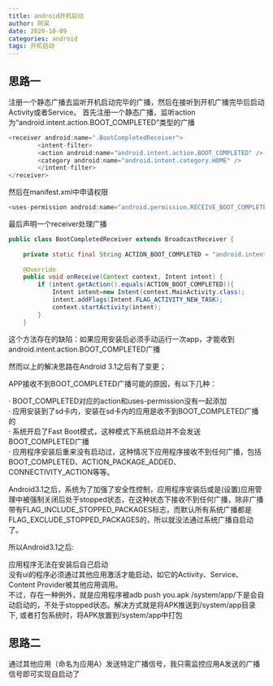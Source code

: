 ```yaml
---
title: android开机启动
author: 阿呆
date: 2020-10-09
categories: android
tags: 开机启动
---
```


## 思路一

注册一个静态广播去监听开机启动完毕的广播，然后在接听到开机广播完毕后启动Activity或者Service。
首先注册一个静态广播，监听action为“android.intent.action.BOOT_COMPLETED”类型的广播
```java
<receiver android:name=".BootCompletedReceiver">
        <intent-filter>
        <action android:name="android.intent.action.BOOT_COMPLETED" />
        <category android:name="android.intent.category.HOME" />
        </intent-filter>
</receiver>
```
然后在manifest.xml中申请权限
```java
<uses-permission android:name="android.permission.RECEIVE_BOOT_COMPLETED"/>
```
最后声明一个receiver处理广播
```java
public class BootCompletedReceiver extends BroadcastReceiver {
 
    private static final String ACTION_BOOT_COMPLETED = "android.intent.action.BOOT_COMPLETED";
 
    @Override
    public void onReceive(Context context, Intent intent) {
        if (intent.getAction().equals(ACTION_BOOT_COMPLETED)){
            Intent intent=new Intent(context,MainActivity.class);
            intent.addFlags(Intent.FLAG_ACTIVITY_NEW_TASK);
            context.startActivity(intent);
        }
    }
```
这个方法存在的缺陷：如果应用安装后必须手动运行一次app，才能收到android.intent.action.BOOT_COMPLETED广播

然而以上的解决思路在Android 3.1之后有了变更；

APP接收不到BOOT_COMPLETED广播可能的原因，有以下几种：

· BOOT_COMPLETED对应的action和uses-permission没有一起添加  
· 应用安装到了sd卡内，安装在sd卡内的应用是收不到BOOT_COMPLETED广播的  
· 系统开启了Fast Boot模式，这种模式下系统启动并不会发送BOOT_COMPLETED广播  
· 应用程序安装后重来没有启动过，这种情况下应用程序接收不到任何广播，包括BOOT_COMPLETED、ACTION_PACKAGE_ADDED、CONNECTIVITY_ACTION等等。

Android3.1之后，系统为了加强了安全性控制，应用程序安装后或是(设置)应用管理中被强制关闭后处于stopped状态，在这种状态下接收不到任何广播，除非广播带有FLAG_INCLUDE_STOPPED_PACKAGES标志，而默认所有系统广播都是FLAG_EXCLUDE_STOPPED_PACKAGES的，所以就没法通过系统广播自启动了。

所以Android3.1之后:

应用程序无法在安装后自己启动  
没有ui的程序必须通过其他应用激活才能启动，如它的Activity、Service、Content Provider被其他应用调用。  
不过，存在一种例外，就是应用程序被adb push you.apk /system/app/下是会自动启动的，不处于stopped状态。解决方式就是将APK推送到/system/app目录下, 或者打包系统时，将APK放置到/system/app中打包

## 思路二

通过其他应用（命名为应用A）发送特定广播信号，我只需监控应用A发送的广播信号即可实现自启动了